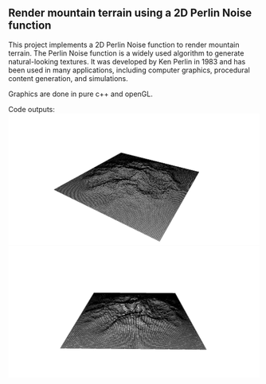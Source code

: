 ## Render mountain terrain using a 2D Perlin Noise function

This project implements a 2D Perlin Noise function to render mountain terrain.
The Perlin Noise function is a widely used algorithm to generate natural-looking textures.
It was developed by Ken Perlin in 1983 and has been used in many applications,
including computer graphics, procedural content generation, and simulations.

Graphics are done in pure c++ and openGL.

Code outputs:
![image](textures/mountain1.png)
![image](textures/mountain2.png)
